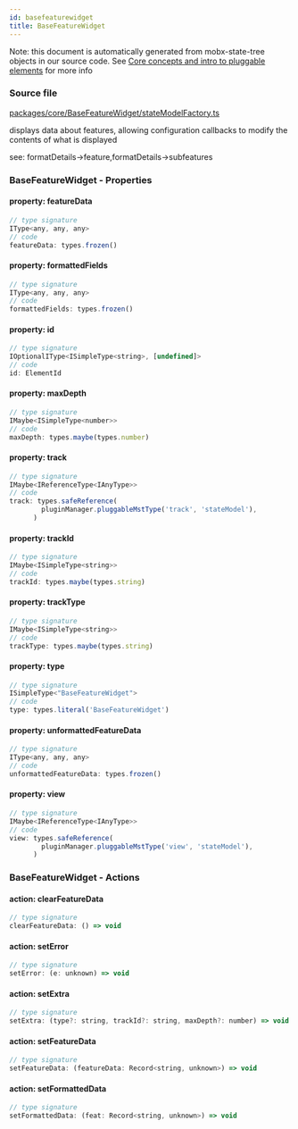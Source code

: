 ```yaml
---
id: basefeaturewidget
title: BaseFeatureWidget
---
```


Note: this document is automatically generated from mobx-state-tree objects in
our source code. See
[Core concepts and intro to pluggable elements](/docs/developer_guide/) for more
info

### Source file

[packages/core/BaseFeatureWidget/stateModelFactory.ts](https://github.com/GMOD/jbrowse-components/blob/main/packages/core/BaseFeatureWidget/stateModelFactory.ts)

displays data about features, allowing configuration callbacks to modify the
contents of what is displayed

see: formatDetails-\>feature,formatDetails-\>subfeatures

### BaseFeatureWidget - Properties

#### property: featureData

```js
// type signature
IType<any, any, any>
// code
featureData: types.frozen()
```

#### property: formattedFields

```js
// type signature
IType<any, any, any>
// code
formattedFields: types.frozen()
```

#### property: id

```js
// type signature
IOptionalIType<ISimpleType<string>, [undefined]>
// code
id: ElementId
```

#### property: maxDepth

```js
// type signature
IMaybe<ISimpleType<number>>
// code
maxDepth: types.maybe(types.number)
```

#### property: track

```js
// type signature
IMaybe<IReferenceType<IAnyType>>
// code
track: types.safeReference(
        pluginManager.pluggableMstType('track', 'stateModel'),
      )
```

#### property: trackId

```js
// type signature
IMaybe<ISimpleType<string>>
// code
trackId: types.maybe(types.string)
```

#### property: trackType

```js
// type signature
IMaybe<ISimpleType<string>>
// code
trackType: types.maybe(types.string)
```

#### property: type

```js
// type signature
ISimpleType<"BaseFeatureWidget">
// code
type: types.literal('BaseFeatureWidget')
```

#### property: unformattedFeatureData

```js
// type signature
IType<any, any, any>
// code
unformattedFeatureData: types.frozen()
```

#### property: view

```js
// type signature
IMaybe<IReferenceType<IAnyType>>
// code
view: types.safeReference(
        pluginManager.pluggableMstType('view', 'stateModel'),
      )
```

### BaseFeatureWidget - Actions

#### action: clearFeatureData

```js
// type signature
clearFeatureData: () => void
```

#### action: setError

```js
// type signature
setError: (e: unknown) => void
```

#### action: setExtra

```js
// type signature
setExtra: (type?: string, trackId?: string, maxDepth?: number) => void
```

#### action: setFeatureData

```js
// type signature
setFeatureData: (featureData: Record<string, unknown>) => void
```

#### action: setFormattedData

```js
// type signature
setFormattedData: (feat: Record<string, unknown>) => void
```
